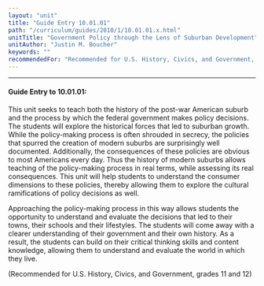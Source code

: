 ```yaml
---
layout: "unit"
title: "Guide Entry 10.01.01"
path: "/curriculum/guides/2010/1/10.01.01.x.html"
unitTitle: "Government Policy through the Lens of Suburban Development"
unitAuthor: "Justin M. Boucher"
keywords: ""
recommendedFor: "Recommended for U.S. History, Civics, and Government, grades 11 and 12"
---
```

<body>
<hr/>
<h4>
Guide Entry to 10.01.01:
</h4>
<p>
This unit seeks to teach both the history of the post-war American suburb and the process by which the federal government makes policy decisions.  The students will explore the historical forces that led to suburban growth.  While the policy-making process is often shrouded in secrecy, the policies that spurred the creation of modern suburbs are surprisingly well documented.  Additionally, the consequences of these policies are obvious to most Americans every day.  Thus the history of modern suburbs allows teaching of the policy-making process in real terms, while assessing its real consequences.  This unit will help students to understand the consumer dimensions to these policies, thereby allowing them to explore the cultural ramifications of policy decisions as well.
</p>
<p>
Approaching the policy-making process in this way allows students the opportunity to understand and evaluate the decisions that led to their towns, their schools and their lifestyles. The students will come away with a clearer understanding of their government and their own history.  As a result, the students can build on their critical thinking skills and content knowledge, allowing them to understand and evaluate the world in which they live.
</p>
<p>
(Recommended for U.S. History, Civics, and Government, grades 11 and 12)
</p>
</body>